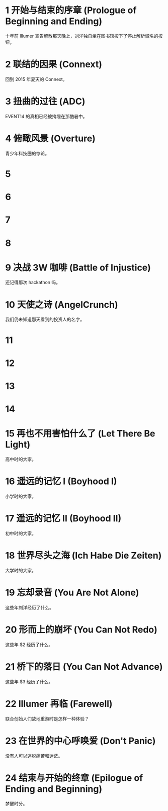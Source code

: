 # 1 开始与结束的序章 (Prologue of Beginning and Ending)

十年前 Illumer 宣告解散那天晚上，刘洋独自坐在图书馆按下了停止解析域名的按钮。

# 2 联结的因果 (Connext)

回到 2015 年夏天的 Connext。

# 3 扭曲的过往 (ADC)

EVENT14 的真相已经被掩埋在那酷暑中。

# 4 俯瞰风景 (Overture)

青少年科技圈的悖论。

# 5
# 6
# 7
# 8
# 9 决战 3W 咖啡 (Battle of Injustice)

还记得那次 hackathon 吗。

# 10 天使之诗 (AngelCrunch)

我们仍未知道那天看到的投资人的名字。

# 11
# 12
# 13
# 14
# 15 再也不用害怕什么了 (Let There Be Light)

高中时的大家。

# 16 遥远的记忆 I (Boyhood I)

小学时的大家。

# 17 遥远的记忆 II (Boyhood II)

初中时的大家。

# 18 世界尽头之海 (Ich Habe Die Zeiten)

大学时的大家。

# 19 忘却录音 (You Are Not Alone)

这些年刘洋经历了什么。

# 20 形而上的崩坏 (You Can Not Redo)

这些年 $2 经历了什么。

# 21 桥下的落日 (You Can Not Advance)

这些年 $3 经历了什么。

# 22 Illumer 再临 (Farewell)

联合创始人们故地重游时是怎样一种体验？

# 23 在世界的中心呼唤爱 (Don't Panic)

没有人可以逃脱痛苦和迷茫。

# 24 结束与开始的终章 (Epilogue of Ending and Beginning)

梦醒时分。

